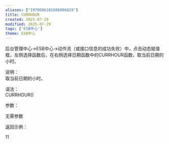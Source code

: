 ```yaml
---
aliases: ["1970686181606006829"]
title: CURRHOUR
created: 2025-07-29
modified: 2025-07-29
tags: ['ESB中心']
theme: ESB中心
---
```


后台管理中心->ESB中心->动作流（或接口信息的成功失败）中，点击动态赋值框，左侧选择函数后，在右侧选择日期函数中的CURRHOUR函数，取当前日期的小时。

说明：  
取当前日期的小时。

语法：  
CURRHOUR()  

参数：

无需参数

返回示例：

11